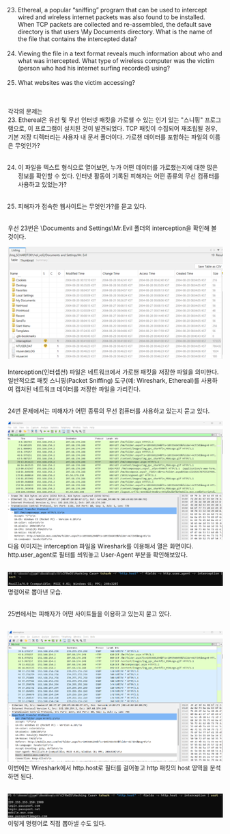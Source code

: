 23. Ethereal, a popular “sniffing” program that can be used to intercept wired and wireless internet packets was also found to be installed. When TCP packets are collected and re-assembled, the default save directory is that users \My Documents directory. What is the name of the file that contains the intercepted data?<br><br>
24. Viewing the file in a text format reveals much information about who and what was intercepted. What type of wireless computer was the victim (person who had his internet surfing recorded) using?<br><br>
25. What websites was the victim accessing?<br><br><br>

각각의 문제는<br> 23. Ethereal은 유선 및 무선 인터넷 패킷을 가로챌 수 있는 인기 있는 "스니핑" 프로그램으로, 이 프로그램이 설치된 것이 발견되었다. TCP 패킷이 수집되어 재조립될 경우, 기본 저장 디렉터리는 사용자 내 문서 폴더이다. 가로챈 데이터를 포함하는 파일의 이름은 무엇인가?<br><br>

24. 이 파일을 텍스트 형식으로 열어보면, 누가 어떤 데이터를 가로챘는지에 대한 많은 정보를 확인할 수 있다. 인터넷 활동이 기록된 피해자는 어떤 종류의 무선 컴퓨터를 사용하고 있었는가?<br><br>

25. 피해자가 접속한 웹사이트는 무엇인가?를 묻고 있다.<br><br>

우선 23번은 \Documents and Settings\Mr.Evil 폴더의 interception을 확인해 볼 것이다.<br>

![alt text](1.png)<br><br>
Interception(인터셉션) 파일은 네트워크에서 가로챈 패킷을 저장한 파일을 의미한다.<br>
일반적으로 패킷 스니핑(Packet Sniffing) 도구(예: Wireshark, Ethereal)를 사용하여 캡처된 네트워크 데이터를 저장한 파일을 가리킨다.<br><br>

24번 문제에서는 피해자가 어떤 종류의 무선 컴퓨터를 사용하고 있는지 묻고 있다.<br>

![alt text](2.png)<br>
다음 이미지는 interception 파일을 Wireshark를 이용해서 열은 화면이다.<br>
http.user_agent로 필터를 씌워놓고 User-Agent 부분을 확인해보았다.<br><br>

![alt text](5.png)<br>
명령어로 뽑아낸 모습.<br><br>

25번에서는 피해자가 어떤 사이트들을 이용하고 있는지 묻고 있다.<br><br>

![alt text](4.png)<br>
이번에는 Wireshark에서 http.host로 필터를 걸어놓고 http 패킷의 host 영역을 분석하면 된다.<br><br>

![alt text](3.png)<br>
이렇게 명령어로 직접 뽑아낼 수도 있다.
